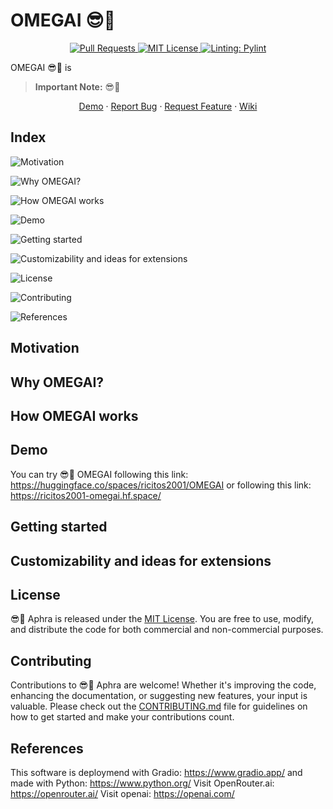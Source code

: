 # OMEGAI 😎💬

<p align="center">
  <a href="https://github.com/ricitos2001/OMEGAI/pulls">
    <img src="https://img.shields.io/badge/PRs-welcome-brightgreen.svg?longCache=true" alt="Pull Requests">
  </a>
  <a href="LICENSE">
      <img src="https://img.shields.io/badge/License-MIT-yellow.svg?longCache=true" alt="MIT License">
    </a>
    <a href="https://github.com/pylint-dev/pylint">
      <img src="https://img.shields.io/badge/linting-pylint-yellowgreen?longCache=true" alt="Linting: Pylint">
    </a>
</p>

OMEGAI 😎💬 is

> **Important Note:** 😎💬

<p align="center">
    <a href="https://huggingface.co/spaces/ricitos2001/OMEGAI">Demo</a>
    ·
    <a href="https://github.com/ricitos2001/OMEGAI/issues/new?assignees=&labels=bug&projects=&template=bug_report.md&title=%5BBUG%5D">Report Bug</a>
    ·
    <a href="https://github.com/ricitos2001/OMEGAI/issues/new?assignees=&labels=enhancement&projects=&template=feature_request.md&title=%5BREQUEST%5D">Request Feature</a>
    ·
    <a href="https://github.com/ricitos2001/OMEGAI/wiki">Wiki</a>
</p>

## Index
![Motivation](#motivation)

![Why OMEGAI?](#why-omegai)

![How OMEGAI works](#how-omegai-works)

![Demo](#demo)

![Getting started](#getting-started)

![Customizability and ideas for extensions](#customizability-and-ideas-for-extensions)

![License](#license)

![Contributing](#contributing)

![References](#references)

## Motivation


## Why OMEGAI?


## How OMEGAI works


## Demo
You can try 😎💬 OMEGAI following this link: https://huggingface.co/spaces/ricitos2001/OMEGAI
or following this link: https://ricitos2001-omegai.hf.space/


## Getting started


## Customizability and ideas for extensions


## License
😎💬 Aphra is released under the [MIT License](./LICENSE). You are free to use, modify, and distribute the code for both commercial and non-commercial purposes.

## Contributing
Contributions to 😎💬 Aphra are welcome! Whether it's improving the code, enhancing the documentation, or suggesting new features, your input is valuable. Please check out the [CONTRIBUTING.md](./CONTRIBUTE.md) file for guidelines on how to get started and make your contributions count.

## References
This software is deploymend with Gradio: https://www.gradio.app/ and made with Python: https://www.python.org/
Visit OpenRouter.ai: https://openrouter.ai/
Visit openai: https://openai.com/
